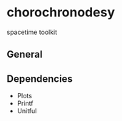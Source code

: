 chorochronodesy
===============

spacetime toolkit


General
-------


Dependencies
------------

* Plots
* Printf
* Unitful
